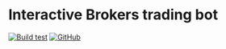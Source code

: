 # Interactive Brokers trading bot

[![Build test](https://github.com/rylorin/portfolio-manager-nodebot/workflows/ci/badge.svg?branch=master)](https://github.com/rylorin/portfolio-manager-nodebot/actions/workflows/ci.yml)
[![GitHub](https://img.shields.io/github/license/rylorin/portfolio-manager-nodebot)](https://github.com/rylorin/portfolio-manager-nodebot/blob/develop/LICENSE)
